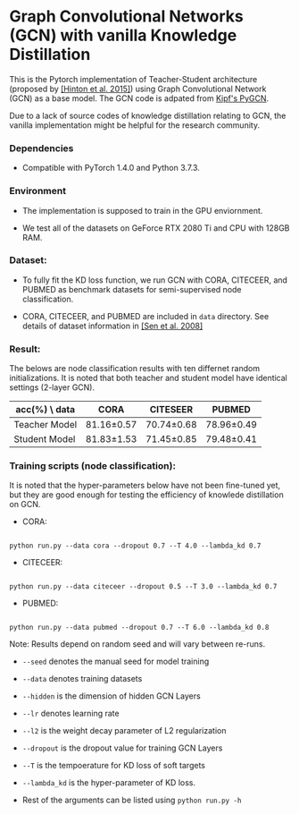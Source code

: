 
# Graph Convolutional Networks (GCN) with vanilla Knowledge Distillation

  

This is the Pytorch implementation of Teacher-Student architecture (proposed by [[Hinton et al. 2015]](https://arxiv.org/abs/1503.02531)) using Graph Convolutional Network (GCN) as a base model. The GCN code is adpated from [Kipf's PyGCN](https://github.com/tkipf/pygcn).

  

Due to a lack of source codes of knowledge distillation relating to GCN, the vanilla implementation might be helpful for the research community.

  

### Dependencies

  

- Compatible with PyTorch 1.4.0 and Python 3.7.3.


### Environment

  

- The implementation is supposed to train in the GPU enviornment.

- We test all of the datasets on GeForce RTX 2080 Ti and CPU with 128GB RAM.

  

### Dataset:

  

- To fully fit the KD loss function, we run GCN with CORA, CITECEER, and PUBMED as benchmark datasets for semi-supervised node classification.

- CORA, CITECEER, and PUBMED are included in `data` directory. See details of dataset information in [[Sen et al. 2008]](https://ojs.aaai.org//index.php/aimagazine/article/view/2157)

  

### Result:

The belows are node classification results with ten differnet random initializations. It is noted that both teacher and student model have identical settings (2-layer GCN).

| acc(%) \ data | CORA | CITESEER | PUBMED |
|----|----|----|----|
| Teacher Model | 81.16±0.57 | 70.74±0.68 | 78.96±0.49 |
| Student Model | 81.83±1.53 | 71.45±0.85 | 79.48±0.41 |
  

### Training scripts (node classification):

  

It is noted that the hyper-parameters below have not been fine-tuned yet, but they are good enough for testing the efficiency of knowlede distillation on GCN.

- CORA:

  

```shell

python run.py --data cora --dropout 0.7 --T 4.0 --lambda_kd 0.7

```

  

- CITECEER:

  

```shell

python run.py --data citeceer --dropout 0.5 --T 3.0 --lambda_kd 0.7

```

  

- PUBMED:

  

```shell

python run.py --data pubmed --dropout 0.7 --T 6.0 --lambda_kd 0.8

```

  

Note: Results depend on random seed and will vary between re-runs.

  

-  `--seed` denotes the manual seed for model training

-  `--data` denotes training datasets

-  `--hidden` is the dimension of hidden GCN Layers

-  `--lr` denotes learning rate

-  `--l2` is the weight decay parameter of L2 regularization

-  `--dropout` is the dropout value for training GCN Layers

-  `--T` is the tempoerature for KD loss of soft targets

-  `--lambda_kd` is the hyper-parameter of KD loss.

- Rest of the arguments can be listed using `python run.py -h`
